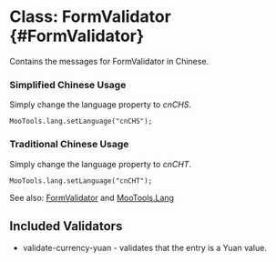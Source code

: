 Class: FormValidator {#FormValidator}
=====================================

Contains the messages for FormValidator in Chinese.

### Simplified Chinese Usage

Simply change the language property to *cnCHS*.

	MooTools.lang.setLanguage("cnCHS");

### Traditional Chinese Usage

Simply change the language property to *cnCHT*.

	MooTools.lang.setLanguage("cnCHT");

See also: [FormValidator][] and [MooTools.Lang][]

Included Validators
-------------------

* validate-currency-yuan - validates that the entry is a Yuan value.

[FormValidator]: http://www.mootools.net/more/docs/Forms/FormValidator#FormValidator
[MooTools.Lang]: http://www.mootools.net/more/docs/Core/MooTools.Lang
